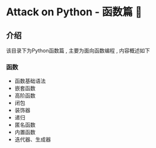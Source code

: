 #  Attack on Python - 函数篇 🐍










<extoc></extoc>

## 介绍 

该目录下为Python函数篇 , 主要为面向函数编程 , 内容概述如下

### 函数

- 函数基础语法
- 嵌套函数
- 高阶函数
- 闭包
- 装饰器
- 递归
- 匿名函数
- 内置函数
- 迭代器、生成器
